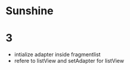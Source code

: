 # Sunshine
# 3
- intialize adapter inside fragmentlist
- refere to listView and setAdapter for listView
